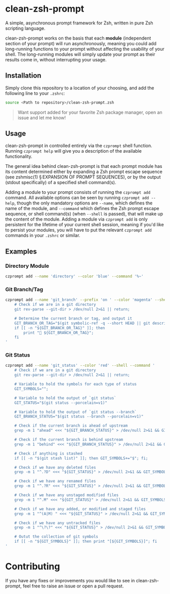# clean-zsh-prompt

A simple, asynchronous prompt framework for Zsh, written in pure Zsh scripting language.

clean-zsh-prompt works on the basis that each **module** (independent section of your prompt) will run asynchronously, meaning you could add long-running functions to your prompt without affecting the usability of your shell. The long-running modules will simply update your prompt as their results come in, without interrupting your usage.

## Installation

Simply clone this repository to a location of your choosing, and add the following line to your `.zshrc`:

```sh
source <Path to repository>/clean-zsh-prompt.zsh
```

> Want support added for your favorite Zsh package manager, open an issue and let me know!

## Usage

clean-zsh-prompt in controlled entirely via the `czprompt` shell function. Running `czprompt help` will give you a description of the available functionality.

The general idea behind clean-zsh-prompt is that each prompt module has its content determined either by expanding a Zsh prompt escape sequence (see zshmisc(1) § EXPANSION OF PROMPT SEQUENCES), or by the output (stdout specifically) of a specified shell command(s).

Adding a module to your prompt consists of running the `czprompt add` command. All available options can be seen by running `czprompt add --help`, though the only mandatory options are `--name`, which defines the name of the module, and `--command` which defines the Zsh prompt escape sequence, or shell command(s) (when `--shell` is passed), that will make up the content of the module. Adding a module via `czprompt add` is only persistent for the lifetime of your current shell session, meaning if you'd like to persist your modules, you will have to put the relevant `czprompt add` commands in your `.zshrc` or similar.

## Examples

### Directory Module

```sh
czprompt add --name 'directory' --color 'blue' --command '%~'
```

### Git Branch/Tag

```sh
czprompt add --name 'git_branch' --prefix 'on ' --color 'magenta' --shell --command '
    # Check if we are in a git directory
    git rev-parse --git-dir > /dev/null 2>&1 || return;

    # Determine the current branch or tag, and output it
    GIT_BRANCH_OR_TAG="$(git symbolic-ref -q --short HEAD || git describe --tags --exact-match)";
    if [[ -n "${GIT_BRANCH_OR_TAG}" ]]; then
        print " ${GIT_BRANCH_OR_TAG}";
    fi
'
```

### Git Status

```sh
czprompt add --name 'git_status' --color 'red' --shell --command '
    # Check if we are in a git directory
    git rev-parse --git-dir > /dev/null 2>&1 || return;

    # Variable to hold the symbols for each type of status
    GIT_SYMBOLS="";

    # Variable to hold the output of `git status`
    GIT_STATUS="$(git status --porcelain=v1)"

    # Variable to hold the output of `git status --branch`
    GIT_BRANCH_STATUS="$(git status --branch --porcelain=v1)"

    # Check if the current branch is ahead of upstream
    grep -m 1 "ahead" <<< "${GIT_BRANCH_STATUS}" > /dev/null 2>&1 && GIT_SYMBOLS+="↑";

    # Check if the current branch is behind upstream
    grep -m 1 "behind" <<< "${GIT_BRANCH_STATUS}" > /dev/null 2>&1 && GIT_SYMBOLS+="↓";

    # Check if anything is stashed
    if [[ -n "$(git stash list)" ]]; then GIT_SYMBOLS+="$"; fi;

    # Check if we have any deleted files
    grep -m 1 "^.?D" <<< "${GIT_STATUS}" > /dev/null 2>&1 && GIT_SYMBOLS+="✘";

    # Check if we have any renamed files
    grep -m 1 "^.?R" <<< "${GIT_STATUS}" > /dev/null 2>&1 && GIT_SYMBOLS+="»";

    # Check if we have any unstaged modified files
    grep -m 1 "^.M" <<< "${GIT_STATUS}" > /dev/null 2>&1 && GIT_SYMBOLS+="!";

    # Check if we have any added, or modified and staged files
    grep -m 1 "^(A|M) " <<< "${GIT_STATUS}" > /dev/null 2>&1 && GIT_SYMBOLS+="+";

    # Check if we have any untracked files
    grep -m 1 "^\?\?" <<< "${GIT_STATUS}" > /dev/null 2>&1 && GIT_SYMBOLS+="?";

    # Outut the collection of git symbols
    if [[ -n "${GIT_SYMBOLS}" ]]; then print "[${GIT_SYMBOLS}]"; fi
'
```

# Contributing

If you have any fixes or improvements you would like to see in clean-zsh-prompt, feel free to raise an issue or open a pull request.
